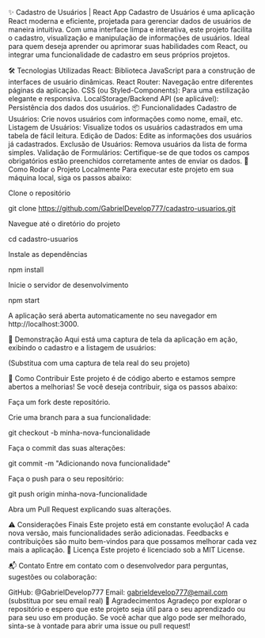 ✨ Cadastro de Usuários | React App
Cadastro de Usuários é uma aplicação React moderna e eficiente, projetada para gerenciar dados de usuários de maneira intuitiva. Com uma interface limpa e interativa, este projeto facilita o cadastro, visualização e manipulação de informações de usuários. Ideal para quem deseja aprender ou aprimorar suas habilidades com React, ou integrar uma funcionalidade de cadastro em seus próprios projetos.

🛠️ Tecnologias Utilizadas
React: Biblioteca JavaScript para a construção de interfaces de usuário dinâmicas.
React Router: Navegação entre diferentes páginas da aplicação.
CSS (ou Styled-Components): Para uma estilização elegante e responsiva.
LocalStorage/Backend API (se aplicável): Persistência dos dados dos usuários.
📦 Funcionalidades
Cadastro de Usuários: Crie novos usuários com informações como nome, email, etc.
Listagem de Usuários: Visualize todos os usuários cadastrados em uma tabela de fácil leitura.
Edição de Dados: Edite as informações dos usuários já cadastrados.
Exclusão de Usuários: Remova usuários da lista de forma simples.
Validação de Formulários: Certifique-se de que todos os campos obrigatórios estão preenchidos corretamente antes de enviar os dados.
🚀 Como Rodar o Projeto Localmente
Para executar este projeto em sua máquina local, siga os passos abaixo:

Clone o repositório

git clone https://github.com/GabrielDevelop777/cadastro-usuarios.git

Navegue até o diretório do projeto

cd cadastro-usuarios

Instale as dependências

npm install

Inicie o servidor de desenvolvimento

npm start

A aplicação será aberta automaticamente no seu navegador em http://localhost:3000.

📸 Demonstração
Aqui está uma captura de tela da aplicação em ação, exibindo o cadastro e a listagem de usuários:


(Substitua com uma captura de tela real do seu projeto)

💬 Como Contribuir
Este projeto é de código aberto e estamos sempre abertos a melhorias! Se você deseja contribuir, siga os passos abaixo:

Faça um fork deste repositório.

Crie uma branch para a sua funcionalidade:

git checkout -b minha-nova-funcionalidade

Faça o commit das suas alterações:

git commit -m "Adicionando nova funcionalidade"

Faça o push para o seu repositório:

git push origin minha-nova-funcionalidade

Abra um Pull Request explicando suas alterações.

⚠️ Considerações Finais
Este projeto está em constante evolução! A cada nova versão, mais funcionalidades serão adicionadas.
Feedbacks e contribuições são muito bem-vindos para que possamos melhorar cada vez mais a aplicação.
📃 Licença
Este projeto é licenciado sob a MIT License.

📬 Contato
Entre em contato com o desenvolvedor para perguntas, sugestões ou colaboração:

GitHub: @GabrielDevelop777
Email: gabrieldevelop777@email.com (substitua por seu email real)
🌟 Agradecimentos
Agradeço por explorar o repositório e espero que este projeto seja útil para o seu aprendizado ou para seu uso em produção. Se você achar que algo pode ser melhorado, sinta-se à vontade para abrir uma issue ou pull request!
